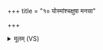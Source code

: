 +++
title = "१० योस्मांश्चक्षुषा मनसा"

+++
<details><summary>मूलम् (VS)</summary>

यो॒३॒॑स्मांश्चक्षु॑षा॒ मन॑सा॒ चित्त्याकू॑त्या च॒ यो अ॑घा॒युर॑भि॒दासा॑त्।  
त्वं तान॑ग्ने मे॒न्यामे॒नीन्कृ॑णु॒ स्वाहा॑ ॥
</details>